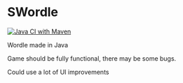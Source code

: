# SWordle

[![Java CI with Maven](https://github.com/zechuegui/SWordle/actions/workflows/maven.yml/badge.svg)](https://github.com/zechuegui/SWordle/actions/workflows/maven.yml)

Wordle made in Java

Game should be fully functional, there may be some bugs.

Could use a lot of UI improvements
